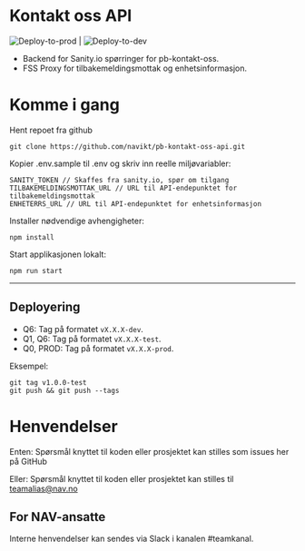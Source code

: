 # Kontakt oss API

![Deploy-to-prod](https://github.com/navikt/pb-kontakt-oss-api/workflows/Deploy-to-prod/badge.svg) | ![Deploy-to-dev](https://github.com/navikt/pb-kontakt-oss-api/workflows/Deploy-to-dev/badge.svg)

- Backend for Sanity.io spørringer for pb-kontakt-oss.
- FSS Proxy for tilbakemeldingsmottak og enhetsinformasjon.

# Komme i gang

Hent repoet fra github

```
git clone https://github.com/navikt/pb-kontakt-oss-api.git
```

Kopier .env.sample til .env og skriv inn reelle miljøvariabler:

```
SANITY_TOKEN // Skaffes fra sanity.io, spør om tilgang
TILBAKEMELDINGSMOTTAK_URL // URL til API-endepunktet for tilbakemeldingsmottak
ENHETERRS_URL // URL til API-endepunktet for enhetsinformasjon
```

Installer nødvendige avhengigheter:

```
npm install
```

Start applikasjonen lokalt:

```
npm run start
```

---

## Deployering

- Q6: Tag på formatet `vX.X.X-dev`.
- Q1, Q6: Tag på formatet `vX.X.X-test`.
- Q0, PROD: Tag på formatet `vX.X.X-prod`.

Eksempel:

```
git tag v1.0.0-test
git push && git push --tags
```

# Henvendelser

Enten:
Spørsmål knyttet til koden eller prosjektet kan stilles som issues her på GitHub

Eller:
Spørsmål knyttet til koden eller prosjektet kan stilles til teamalias@nav.no

## For NAV-ansatte

Interne henvendelser kan sendes via Slack i kanalen #teamkanal.
